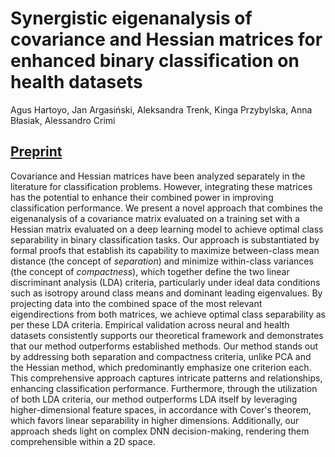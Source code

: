 # Synergistic eigenanalysis of covariance and Hessian matrices for enhanced binary classification on health datasets
Agus Hartoyo, Jan Argasiński, Aleksandra Trenk, Kinga Przybylska, Anna Błasiak, Alessandro Crimi

## [Preprint](https://arxiv.org/abs/2402.09281)

Covariance and Hessian matrices have been analyzed separately in the literature for classification problems. However, integrating these matrices has the potential to enhance their combined power in improving classification performance. We present a novel approach that combines the eigenanalysis of a covariance matrix evaluated on a training set with a Hessian matrix evaluated on a deep learning model to achieve optimal class separability in binary classification tasks. Our approach is substantiated by formal proofs that establish its capability to maximize between-class mean distance (the concept of _separation_) and minimize within-class variances (the concept of _compactness_), which together define the two linear discriminant analysis (LDA) criteria, particularly under ideal data conditions such as isotropy around class means and dominant leading eigenvalues. By projecting data into the combined space of the most relevant eigendirections from both matrices, we achieve optimal class separability as per these LDA criteria. Empirical validation across neural and health datasets consistently supports our theoretical framework and demonstrates that our method outperforms established methods. Our method stands out by addressing both separation and compactness criteria, unlike PCA and the Hessian method, which predominantly emphasize one criterion each. This comprehensive approach captures intricate patterns and relationships, enhancing classification performance. Furthermore, through the utilization of both LDA criteria, our method outperforms LDA itself by leveraging higher-dimensional feature spaces, in accordance with Cover's theorem, which favors linear separability in higher dimensions. Additionally, our approach sheds light on complex DNN decision-making, rendering them comprehensible within a 2D space.
